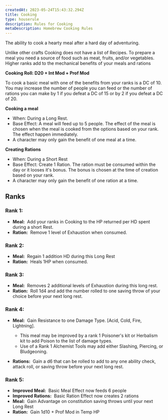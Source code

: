 ```yaml
---
createdAt: 2023-05-24T15:43:32.294Z
title: Cooking
type: houserule
description: Rules for Cooking
metaDescription: Homebrew Cooking Rules
---
```

The ability to cook a hearty meal after a hard day of adventuring.

Unlike other crafts Cooking does not have a list of Recipes. To prepare a meal you need a source of food such as meat, fruits, and/or vegetables. Higher ranks add to the mechanical benefits of your meals and rations

**Cooking Roll: D20 + Int Mod + Prof Mod**

To cook a basic meal with one of the benefits from your ranks is a DC of 10. You may increase the number of people you can feed or the number of rations you can make by 1 if you defeat a DC of 15 or by 2 if you defeat a DC of 20.

**Cooking a meal**

* When: During a Long Rest.
* Base Effect: A meal will feed up to 5 people. The effect of the meal is chosen when the meal is cooked from the options based on your rank. The effect happen immediately.
* A character may only gain the benefit of one meal at a time.

**Creating Rations**

* When: During a Short Rest
* Base Effect: Create 1 Ration. The ration must be consumed within the day or it looses it's bonus. The bonus is chosen at the time of creation based on your rank.
* A character may only gain the benefit of one ration at a time.

## Ranks

### Rank 1:

* **Meal:**  Add your ranks in Cooking to the HP returned per HD spent during a short Rest.
* **Ration:**  Remove 1 level of Exhaustion when consumed.

### Rank 2:

* **Meal:**  Regain 1 addition HD during this Long Rest
* **Ration:**  Heals 1HP when consumed.

### Rank 3:

* **Meal:**  Removes 2 additional levels of Exhaustion during this long rest.
* **Ration:**  Roll 1d4 and add the number rolled to one saving throw of your choice before your next long rest.

### Rank 4:

* **Meal:**  Gain Resistance to one Damage Type. \[Acid, Cold, Fire, Lightning]. 

  * This meal may be improved by a rank 1 Poisoner's kit or Herbalism kit to add Poison to the list of damage types. 
  * Use of a Rank 1 Alchemist Tools may add either Slashing, Piercing, or Bludgeoning.
* **Rations:**  Gain a d6 that can be rolled to add to any one ability check, attack roll, or saving throw before your next long rest.

### Rank 5:

* **Improved Meal:**  Basic Meal Effect now feeds 6 people
* **Improved Rations:**  Basic Ration Effect now creates 2 rations
* **Meal:**  Gain Advantage on constitution saving throws until your next Long Rest
* **Ration:**  Gain 1d10 + Prof Mod in Temp HP